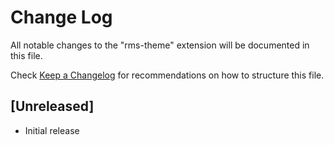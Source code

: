 # Change Log

All notable changes to the "rms-theme" extension will be documented in this file.

Check [Keep a Changelog](http://keepachangelog.com/) for recommendations on how to structure this file.

## [Unreleased]

- Initial release